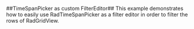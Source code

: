 ##TimeSpanPicker as custom FilterEditor##
This example demonstrates how to easily use RadTimeSpanPicker as a filter editor in order to filter the rows of RadGridView.